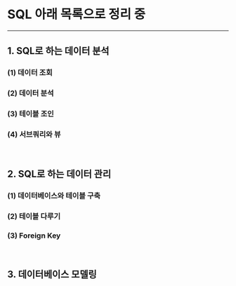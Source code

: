# SQL 아래 목록으로 정리 중
********************
## 1. SQL로 하는 데이터 분석
### (1) 데이터 조회 
### (2) 데이터 분석
### (3) 테이블 조인
### (4) 서브쿼리와 뷰

<br/>

## 2. SQL로 하는 데이터 관리
### (1) 데이터베이스와 테이블 구축
### (2) 테이블 다루기
### (3) Foreign Key



<br/> 

## 3. 데이터베이스 모델링
